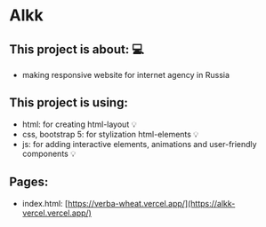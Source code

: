﻿# Alkk
## This project is about: 💻
- making responsive website for internet agency in Russia

## This project is using:
- html: for creating html-layout 💡
- css, bootstrap 5: for stylization html-elements 💡
- js: for adding interactive elements, animations and user-friendly components 💡

## Pages:
- index.html:   [https://verba-wheat.vercel.app/](https://alkk-vercel.vercel.app/)
